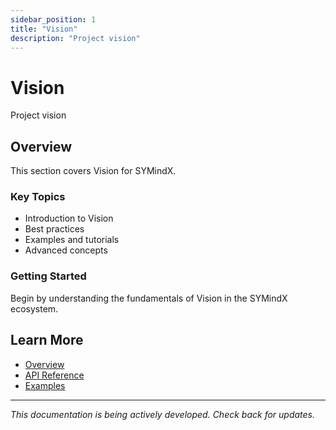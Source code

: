 ```yaml
---
sidebar_position: 1
title: "Vision"
description: "Project vision"
---
```


# Vision

Project vision

## Overview

This section covers Vision for SYMindX.

### Key Topics

- Introduction to Vision
- Best practices
- Examples and tutorials
- Advanced concepts

### Getting Started

Begin by understanding the fundamentals of Vision in the SYMindX ecosystem.

## Learn More

- [Overview](/docs/01-overview)
- [API Reference](/docs/03-api-reference)
- [Examples](/docs/17-examples)

---

*This documentation is being actively developed. Check back for updates.*
